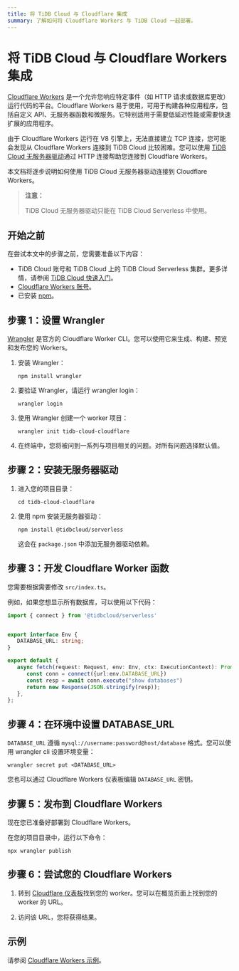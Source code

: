 ```yaml
---
title: 将 TiDB Cloud 与 Cloudflare 集成
summary: 了解如何将 Cloudflare Workers 与 TiDB Cloud 一起部署。
---
```


# 将 TiDB Cloud 与 Cloudflare Workers 集成

[Cloudflare Workers](https://workers.cloudflare.com/) 是一个允许您响应特定事件（如 HTTP 请求或数据库更改）运行代码的平台。Cloudflare Workers 易于使用，可用于构建各种应用程序，包括自定义 API、无服务器函数和微服务。它特别适用于需要低延迟性能或需要快速扩展的应用程序。

由于 Cloudflare Workers 运行在 V8 引擎上，无法直接建立 TCP 连接，您可能会发现从 Cloudflare Workers 连接到 TiDB Cloud 比较困难。您可以使用 [TiDB Cloud 无服务器驱动](/tidb-cloud/serverless-driver.md)通过 HTTP 连接帮助您连接到 Cloudflare Workers。

本文档将逐步说明如何使用 TiDB Cloud 无服务器驱动连接到 Cloudflare Workers。

> **注意：**
>
> TiDB Cloud 无服务器驱动只能在 TiDB Cloud Serverless 中使用。

## 开始之前

在尝试本文中的步骤之前，您需要准备以下内容：

- TiDB Cloud 账号和 TiDB Cloud 上的 TiDB Cloud Serverless 集群。更多详情，请参阅 [TiDB Cloud 快速入门](/tidb-cloud/tidb-cloud-quickstart.md#step-1-create-a-tidb-cluster)。
- [Cloudflare Workers 账号](https://dash.cloudflare.com/login)。
- 已安装 [npm](https://docs.npmjs.com/about-npm)。

## 步骤 1：设置 Wrangler

[Wrangler](https://developers.cloudflare.com/workers/wrangler/) 是官方的 Cloudflare Worker CLI。您可以使用它来生成、构建、预览和发布您的 Workers。

1. 安装 Wrangler：

   ```
   npm install wrangler
   ```

2. 要验证 Wrangler，请运行 wrangler login：

    ```
    wrangler login
    ```

3. 使用 Wrangler 创建一个 worker 项目：

    ```
    wrangler init tidb-cloud-cloudflare
    ```

4. 在终端中，您将被问到一系列与项目相关的问题。对所有问题选择默认值。

## 步骤 2：安装无服务器驱动

1. 进入您的项目目录：

    ```
    cd tidb-cloud-cloudflare
    ```

2. 使用 npm 安装无服务器驱动：

    ```
    npm install @tidbcloud/serverless
    ```

   这会在 `package.json` 中添加无服务器驱动依赖。

## 步骤 3：开发 Cloudflare Worker 函数

您需要根据需要修改 `src/index.ts`。

例如，如果您想显示所有数据库，可以使用以下代码：

```ts
import { connect } from '@tidbcloud/serverless'


export interface Env {
   DATABASE_URL: string;
}

export default {
   async fetch(request: Request, env: Env, ctx: ExecutionContext): Promise<Response> {
      const conn = connect({url:env.DATABASE_URL})
      const resp = await conn.execute("show databases")
      return new Response(JSON.stringify(resp));
   },
};
```

## 步骤 4：在环境中设置 DATABASE_URL

`DATABASE_URL` 遵循 `mysql://username:password@host/database` 格式。您可以使用 wrangler cli 设置环境变量：

```
wrangler secret put <DATABASE_URL>
```

您也可以通过 Cloudflare Workers 仪表板编辑 `DATABASE_URL` 密钥。

## 步骤 5：发布到 Cloudflare Workers

现在您已准备好部署到 Cloudflare Workers。

在您的项目目录中，运行以下命令：

```
npx wrangler publish
```

## 步骤 6：尝试您的 Cloudflare Workers

1. 转到 [Cloudflare 仪表板](https://dash.cloudflare.com)找到您的 worker。您可以在概览页面上找到您的 worker 的 URL。

2. 访问该 URL，您将获得结果。

## 示例

请参阅 [Cloudflare Workers 示例](https://github.com/tidbcloud/car-sales-insight/tree/main/examples/cloudflare-workers)。
